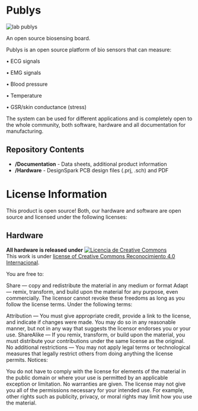 # Publys

![lab publys](https://user-images.githubusercontent.com/28754962/38358567-fb8744ca-389b-11e8-82f5-1d3359560caf.jpg)

An open source biosensing board.

Publys is an open source platform of bio sensors that can measure:

• ECG signals

• EMG signals

• Blood pressure

• Temperature

• GSR/skin conductance (stress)

The system can be used for different applications and is completely open to the whole community, both software, hardware and all documentation for manufacturing.

Repository Contents
-------------------
* **/Documentation** - Data sheets, additional product information
* **/Hardware** - DesignSpark PCB design files (.prj, .sch) and PDF

# License Information

This product is open source! Both, our hardware and software are open source and licensed under the following licenses:

## Hardware 

**All hardware is released under** <a rel="license" href="http://creativecommons.org/licenses/by/4.0/"><img alt="Licencia de Creative Commons" style="border-width:0" src="https://i.creativecommons.org/l/by/4.0/88x31.png" /></a><br />This work is under <a rel="license" href="http://creativecommons.org/licenses/by/4.0/">license of Creative Commons Reconocimiento 4.0 Internacional</a>.

You are free to:

Share — copy and redistribute the material in any medium or format Adapt — remix, transform, and build upon the material for any purpose, even commercially. The licensor cannot revoke these freedoms as long as you follow the license terms. Under the following terms:

Attribution — You must give appropriate credit, provide a link to the license, and indicate if changes were made. You may do so in any reasonable manner, but not in any way that suggests the licensor endorses you or your use. ShareAlike — If you remix, transform, or build upon the material, you must distribute your contributions under the same license as the original. No additional restrictions — You may not apply legal terms or technological measures that legally restrict others from doing anything the license permits. Notices:

You do not have to comply with the license for elements of the material in the public domain or where your use is permitted by an applicable exception or limitation. No warranties are given. The license may not give you all of the permissions necessary for your intended use. For example, other rights such as publicity, privacy, or moral rights may limit how you use the material.
